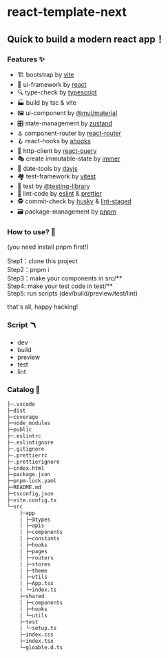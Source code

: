 # react-template-next

## Quick to build a modern react app！

### Features ✨

- 🏗️ bootstrap by [vite](https://vitejs.dev/)
- 📸 ui-framework by [react](https://beta.reactjs.org/)
- 🔍 type-check by [typescript](https://www.typescriptlang.org/)
- 🏭 build by tsc & vite
- 🖼️ ui-component by [@mui/material](https://mui.com/)
- 🎛️ state-management by [zustand](https://zustand-demo.pmnd.rs/)
- ⚓ component-router by [react-router](https://reactrouter.com/)
- 🪝 react-hooks by [ahooks](https://ahooks.js.org/)
- 📡 http-client by [react-query](https://tanstack.com/query/v4)
- 🎭 create immutable-state by [immer](https://immerjs.github.io/immer/)
- 📅 date-tools by [dayjs](https://day.js.org/)
- 🏘️ test-framework by [vitest](https://vitest.dev/)
- 🐙 test by [@testing-library](https://testing-library.com/)
- 👀 lint-code by [eslint](eslint.org) & [prettier](https://prettier.io/)
- 🕵️ commit-check by [husky](https://typicode.github.io/husky/#/) & [lint-staged](https://github.com/okonet/lint-staged)
- 🗃️ package-management by [pnpm](https://pnpm.io/)

### How to use? 🤨

(you need install pnpm first!)

  Step1：clone this project  
  Step2：pnpm i  
  Step3：make your components in src/\*\*  
  Step4: make your test code  in test/\*\*  
  Step5: run scripts (dev/build/preview/test/lint)  

  that's all, happy hacking!  

### Script 🪃
- dev
- build
- preview
- test
- lint

### Catalog 📑

```txt
├─.vscode
├─dist
├─coverage
├─node_modules
├─public
├─.eslintrc
├─.eslintignore
├─.gitignore
├─.prettierrc
├─.prettierignore
├─index.html
├─package.json
├─pnpm-lock.yaml
├─README.md
├─tsconfig.json
├─vite.config.ts
└─src
    ├─app
    | ├─@types
    | ├─apis
    | ├─components
    | ├─constants
    | ├─hooks
    | ├─pages
    | ├─routers
    | ├─stores
    | ├─theme
    | ├─utils
    | ├─App.tsx
    | └─index.ts
    ├─shared
    | ├─components
    | ├─hooks
    | └─utils
    ├─test
    | └─setup.ts
    ├─index.css
    ├─index.tsx
    └─gloable.d.ts
```
